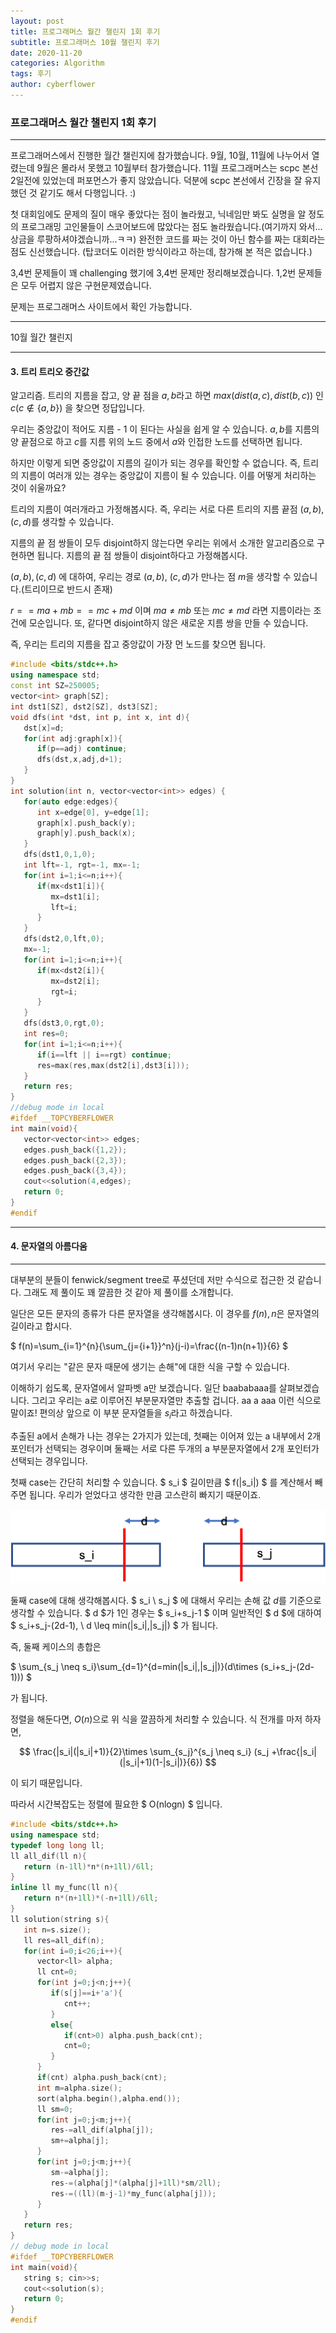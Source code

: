 ```yaml
---
layout: post
title: 프로그래머스 월간 챌린지 1회 후기
subtitle: 프로그래머스 10월 챌린지 후기
date: 2020-11-20
categories: Algorithm
tags: 후기
author: cyberflower
---
```


### 프로그래머스 월간 챌린지 1회 후기

---

프로그래머스에서 진행한 월간 챌린지에 참가했습니다. 9월, 10월, 11월에 나누어서 열렸는데 9월은 몰라서 못했고 10월부터 참가했습니다. 11월 프로그래머스는 scpc 본선 2일전에 있었는데 퍼포먼스가 좋지 않았습니다. 덕분에 scpc 본선에서 긴장을 잘 유지했던 것 같기도 해서 다행입니다. :)

첫 대회임에도 문제의 질이 매우 좋았다는 점이 놀라웠고, 닉네임만 봐도 실명을 알 정도의 프로그래밍 고인물들이 스코어보드에 많았다는 점도 놀라웠습니다.(여기까지 와서... 상금을 루팡하셔야겠습니까...ㅋㅋ) 완전한 코드를 짜는 것이 아닌 함수를 짜는 대회라는 점도 신선했습니다. (탑코더도 이러한 방식이라고 하는데, 참가해 본 적은 없습니다.)

3,4번 문제들이 꽤 challenging 했기에 3,4번 문제만 정리해보겠습니다. 1,2번 문제들은 모두 어렵지 않은 구현문제였습니다.

문제는 프로그래머스 사이트에서 확인 가능합니다.

---

10월 월간 챌린지

---

#### 3. 트리 트리오 중간값

알고리즘. 트리의 지름을 잡고, 양 끝 점을 $a,b$라고 하면 $max(dist(a,c),dist(b,c))$ 인 $c(c \notin \{a,b\})$ 을 찾으면 정답입니다.

우리는 중앙값이 적어도 지름 - 1 이 된다는 사실을 쉽게 알 수 있습니다. $a,b$를 지름의 양 끝점으로 하고 $c$를 지름 위의 노드 중에서 $a$와 인접한 노드를 선택하면 됩니다.

하지만 이렇게 되면 중앙값이 지름의 길이가 되는 경우를 확인할 수 없습니다. 즉, 트리의 지름이 여러개 있는 경우는 중앙값이 지름이 될 수 있습니다. 이를 어떻게 처리하는 것이 쉬울까요?

트리의 지름이 여러개라고 가정해봅시다. 즉, 우리는 서로 다른 트리의 지름 끝점 $(a,b),(c,d)$를 생각할 수 있습니다. 

지름의 끝 점 쌍들이 모두 disjoint하지 않는다면 우리는 위에서 소개한 알고리즘으로 구현하면 됩니다. 지름의 끝 점 쌍들이 disjoint하다고 가정해봅시다.

$(a,b),(c,d)$ 에 대하여, 우리는 경로 $(a,b)$, $(c,d)$가 만나는 점 $m$을 생각할 수 있습니다.(트리이므로 반드시 존재)

$r==ma+mb==mc+md$ 이며 $ma \neq mb$ 또는 $mc \neq md$ 라면 지름이라는 조건에 모순입니다. 또, 같다면 disjoint하지 않은 새로운 지름 쌍을 만들 수 있습니다.

즉, 우리는 트리의 지름을 잡고 중앙값이 가장 먼 노드를 찾으면 됩니다.

```cpp
#include <bits/stdc++.h>
using namespace std;
const int SZ=250005;
vector<int> graph[SZ];
int dst1[SZ], dst2[SZ], dst3[SZ];
void dfs(int *dst, int p, int x, int d){
   dst[x]=d;
   for(int adj:graph[x]){
      if(p==adj) continue;
      dfs(dst,x,adj,d+1);
   }
}
int solution(int n, vector<vector<int>> edges) {
   for(auto edge:edges){
      int x=edge[0], y=edge[1];
      graph[x].push_back(y);
      graph[y].push_back(x);
   }
   dfs(dst1,0,1,0);
   int lft=-1, rgt=-1, mx=-1;
   for(int i=1;i<=n;i++){
      if(mx<dst1[i]){
         mx=dst1[i];
         lft=i;
      }
   }
   dfs(dst2,0,lft,0);
   mx=-1;
   for(int i=1;i<=n;i++){
      if(mx<dst2[i]){
         mx=dst2[i];
         rgt=i;
      }
   }
   dfs(dst3,0,rgt,0);
   int res=0;
   for(int i=1;i<=n;i++){
      if(i==lft || i==rgt) continue;
      res=max(res,max(dst2[i],dst3[i]));
   }
   return res;
}
//debug mode in local
#ifdef __TOPCYBERFLOWER
int main(void){
   vector<vector<int>> edges;
   edges.push_back({1,2});
   edges.push_back({2,3});
   edges.push_back({3,4});
   cout<<solution(4,edges);
   return 0;
}
#endif
```

---

#### 4. 문자열의 아름다움

---

대부분의 분들이 fenwick/segment tree로 푸셨던데 저만 수식으로 접근한 것 같습니다. 그래도 제 풀이도 꽤 깔끔한 것 같아 제 풀이를 소개합니다.

일단은 모든 문자의 종류가 다른 문자열을 생각해봅시다. 이 경우를 $f(n), n$은 문자열의 길이라고 합시다. 

$ f(n)=\sum_{i=1}^{n}{\sum_{j={i+1}}^n}(j-i)=\frac{(n-1)n(n+1)}{6} $

여기서 우리는 "같은 문자 때문에 생기는 손해"에 대한 식을 구할 수 있습니다.

이해하기 쉽도록, 문자열에서 알파벳 a만 보겠습니다. 일단 baababaaa를 살펴보겠습니다. 그리고 우리는 a로 이루어진 부분문자열만 추출할 겁니다. aa a aaa 이런 식으로 말이죠! 편의상 앞으로 이 부분 문자열들을 $s_i$라고 하겠습니다.

추출된 a에서 손해가 나는 경우는 2가지가 있는데, 첫째는 이어져 있는 a 내부에서 2개 포인터가 선택되는 경우이며 둘째는 서로 다른 두개의 a 부분문자열에서 2개 포인터가 선택되는 경우입니다.

첫째 case는 간단히 처리할 수 있습니다. 
$ s_i $ 길이만큼 $ f(|s_i|) $ 를 계산해서 빼주면 됩니다. 우리가 얻었다고 생각한 만큼 고스란히 빠지기 때문이죠. 

![설명](/img/2020-11-20-substr.png)

둘째 case에 대해 생각해봅시다. 
$ s_i \ s_j $ 에 대해서 우리는 손해 값 $d$를 기준으로 생각할 수 있습니다. 
$ d $가 1인 경우는 $ s_i+s_j-1 $ 이며 일반적인 $ d $에 대하여 $ s_i+s_j-(2d-1), \ d \leq min(|s_i|,|s_j|) $ 가 됩니다.

즉, 둘째 케이스의 총합은 

$ \sum_{s_j \neq s_i}\sum_{d=1}^{d=min(|s_i|,|s_j|)}(d\times (s_i+s_j-(2d-1))) $ 

가 됩니다.

정렬을 해둔다면, $O(n)$으로 위 식을 깔끔하게 처리할 수 있습니다. 식 전개를 마저 하자면, 

$$ \frac{|s_i|(|s_i|+1)}{2}\times \sum_{s_j}^{s_j \neq s_i} (s_j +\frac{|s_i|(|s_i|+1)(1-|s_i|)}{6}) $$

이 되기 때문입니다.

따라서 시간복잡도는 정렬에 필요한 $ O(nlogn) $ 입니다.

```cpp
#include <bits/stdc++.h>
using namespace std;
typedef long long ll;
ll all_dif(ll n){
   return (n-1ll)*n*(n+1ll)/6ll;
}
inline ll my_func(ll n){
   return n*(n+1ll)*(-n+1ll)/6ll;
}
ll solution(string s){
   int n=s.size();
   ll res=all_dif(n);
   for(int i=0;i<26;i++){
      vector<ll> alpha;
      ll cnt=0;
      for(int j=0;j<n;j++){
         if(s[j]==i+'a'){
            cnt++;
         }
         else{
            if(cnt>0) alpha.push_back(cnt);
            cnt=0;
         }
      }
      if(cnt) alpha.push_back(cnt);
      int m=alpha.size();     
      sort(alpha.begin(),alpha.end());
      ll sm=0;
      for(int j=0;j<m;j++){
         res-=all_dif(alpha[j]);
         sm+=alpha[j];
      }
      for(int j=0;j<m;j++){
         sm-=alpha[j];
         res-=(alpha[j]*(alpha[j]+1ll)*sm/2ll);
         res-=((ll)(m-j-1)*my_func(alpha[j]));
      }
   }
   return res;
}
// debug mode in local
#ifdef __TOPCYBERFLOWER
int main(void){
   string s; cin>>s;
   cout<<solution(s);
   return 0;
}
#endif
```